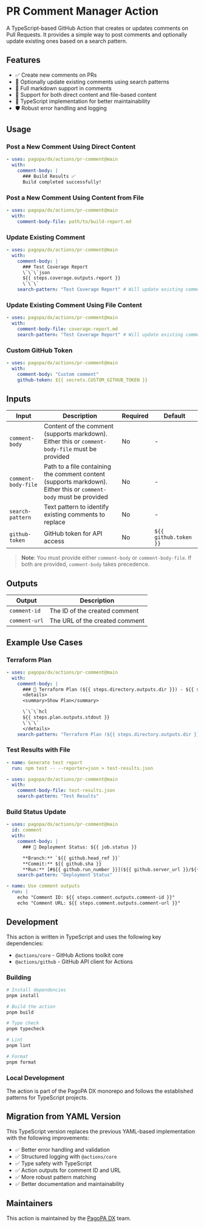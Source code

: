 # PR Comment Manager Action

A TypeScript-based GitHub Action that creates or updates comments on Pull Requests. It provides a simple way to post comments and optionally update existing ones based on a search pattern.

## Features

- ✅ Create new comments on PRs
- 🔄 Optionally update existing comments using search patterns
- 📝 Full markdown support in comments
- 📁 Support for both direct content and file-based content
- 🎯 TypeScript implementation for better maintainability
- 🛡️ Robust error handling and logging

## Usage

### Post a New Comment Using Direct Content

```yaml
- uses: pagopa/dx/actions/pr-comment@main
  with:
    comment-body: |
      ### Build Results ✅
      Build completed successfully!
```

### Post a New Comment Using Content from File

```yaml
- uses: pagopa/dx/actions/pr-comment@main
  with:
    comment-body-file: path/to/build-report.md
```

### Update Existing Comment

```yaml
- uses: pagopa/dx/actions/pr-comment@main
  with:
    comment-body: |
      ### Test Coverage Report
      \`\`\`json
      ${{ steps.coverage.outputs.report }}
      \`\`\`
    search-pattern: "Test Coverage Report" # Will update existing comment if found
```

### Update Existing Comment Using File Content

```yaml
- uses: pagopa/dx/actions/pr-comment@main
  with:
    comment-body-file: coverage-report.md
    search-pattern: "Test Coverage Report" # Will update existing comment if found
```

### Custom GitHub Token

```yaml
- uses: pagopa/dx/actions/pr-comment@main
  with:
    comment-body: "Custom comment"
    github-token: ${{ secrets.CUSTOM_GITHUB_TOKEN }}
```

## Inputs

| Input               | Description                                                                                                       | Required | Default               |
| ------------------- | ----------------------------------------------------------------------------------------------------------------- | -------- | --------------------- |
| `comment-body`      | Content of the comment (supports markdown). Either this or `comment-body-file` must be provided                   | No       | -                     |
| `comment-body-file` | Path to a file containing the comment content (supports markdown). Either this or `comment-body` must be provided | No       | -                     |
| `search-pattern`    | Text pattern to identify existing comments to replace                                                             | No       | -                     |
| `github-token`      | GitHub token for API access                                                                                       | No       | `${{ github.token }}` |

> **Note**: You must provide either `comment-body` or `comment-body-file`. If both are provided, `comment-body` takes precedence.

## Outputs

| Output        | Description                    |
| ------------- | ------------------------------ |
| `comment-id`  | The ID of the created comment  |
| `comment-url` | The URL of the created comment |

## Example Use Cases

### Terraform Plan

```yaml
- uses: pagopa/dx/actions/pr-comment@main
  with:
    comment-body: |
      ### 📖 Terraform Plan (${{ steps.directory.outputs.dir }}) - ${{ steps.plan.outcome }}
      <details>
      <summary>Show Plan</summary>

      \`\`\`hcl
      ${{ steps.plan.outputs.stdout }}
      \`\`\`
      </details>
    search-pattern: "Terraform Plan (${{ steps.directory.outputs.dir }})"
```

### Test Results with File

```yaml
- name: Generate test report
  run: npm test -- --reporter=json > test-results.json

- uses: pagopa/dx/actions/pr-comment@main
  with:
    comment-body-file: test-results.json
    search-pattern: "Test Results"
```

### Build Status Update

```yaml
- uses: pagopa/dx/actions/pr-comment@main
  id: comment
  with:
    comment-body: |
      ### 🚀 Deployment Status: ${{ job.status }}

      **Branch:** `${{ github.head_ref }}`
      **Commit:** ${{ github.sha }}
      **Run:** [#${{ github.run_number }}](${{ github.server_url }}/${{ github.repository }}/actions/runs/${{ github.run_id }})
    search-pattern: "Deployment Status"

- name: Use comment outputs
  run: |
    echo "Comment ID: ${{ steps.comment.outputs.comment-id }}"
    echo "Comment URL: ${{ steps.comment.outputs.comment-url }}"
```

## Development

This action is written in TypeScript and uses the following key dependencies:

- `@actions/core` - GitHub Actions toolkit core
- `@actions/github` - GitHub API client for Actions

### Building

```bash
# Install dependencies
pnpm install

# Build the action
pnpm build

# Type check
pnpm typecheck

# Lint
pnpm lint

# Format
pnpm format
```

### Local Development

The action is part of the PagoPA DX monorepo and follows the established patterns for TypeScript projects.

## Migration from YAML Version

This TypeScript version replaces the previous YAML-based implementation with the following improvements:

- ✅ Better error handling and validation
- ✅ Structured logging with `@actions/core`
- ✅ Type safety with TypeScript
- ✅ Action outputs for comment ID and URL
- ✅ More robust pattern matching
- ✅ Better documentation and maintainability

## Maintainers

This action is maintained by the [PagoPA DX](https://dx.pagopa.it/docs/) team.
